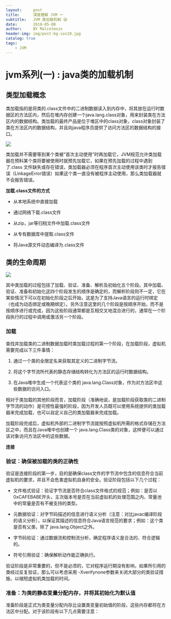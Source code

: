 ```yaml
---
layout:     post
title:      深度理解 JVM 一
subtitle:   JVM 类加载机制 😅
date:       2018-05-08
author:     BY Malcolmszx
header-img: img/post-bg-ios10.jpg
catalog: true
tags:
    - JVM
---
```


# jvm系列(一) : java类的加载机制

## 类型加载概念

类加载指的是将类的.class文件中的二进制数据读入到内存中，将其放在运行时数据区的方法区内，然后在堆内存创建一个java.lang.class对象，用来封装类在方法区内的数据结构。类加载的最终产品是位于堆区中的class对象，class对象封装了类在方法区内的数据结构，并且向java程序员提供了访问方法区的数据结构的接口。

![](https://mmbiz.qpic.cn/mmbiz_png/PgqYrEEtEnokxXiapDdvntH8PGwa0zGXMqaq9p1LDCF7iadMBibd685uYCy8u0yhb5dmlvLRwgzNueNdSdWdvEwww/0?wx_fmt=png)

类加载并不需要等到某个类被"首次主动使用"时再加载它，JVM规范允许类加载器在预料某个类将要被使用时就预先加载它，如果在预先加载的过程中遇到了.class 文件缺失或存在错误，类加载器必须在程序首次主动使用该类时才报告错误（LinkageError错误）如果这个类一直没有被程序主动使用，那么类加载器就不会报告错误。

**加载.class文件的方式**

- 从本地系统中直接加载

- 通过网络下载.class文件

- 从zip，jar等归档文件中加载.class文件

- 从专有数据库中提取.class文件

- 将Java源文件动态编译为.class文件

## 类的生命周期

![](http://img.blog.csdn.net/20140317163048593)

其中类加载的过程包括了加载、验证、准备、解析及初始化五个阶段。其中加载、验证、准备和初始化这四个阶段发生的顺序是确定的，而解析阶段则不一定，它在某些情况下可以在初始化阶段之后开始，这是为了支持Java语言的运行时绑定（也成为动态绑定或晚期绑定）。另外注意这里的几个阶段是按顺序开始，而不是按顺序进行或完成，因为这些阶段通常都是互相交叉地混合进行的，通常在一个阶段执行的过程中调用或激活另一个阶段。

### 加载

查找并加载类的二进制数据加载时类加载过程的第一个阶段，在加载阶段，虚拟机需要完成以下三件事情：

1. 通过一个类的全限定名来获取其定义的二进制字节流。

2. 将这个字节流所代表的静态存储结构转化为方法区的运行时数据结构。

3. 在Java堆中生成一个代表这个类的 java.lang.Class对象，作为对方法区中这些数据的访问入口。

相对于类加载的其他阶段而言，加载阶段（准确地说，是加载阶段获取类的二进制字节流的动作）是可控性最强的阶段，因为开发人员既可以使用系统提供的类加载器来完成加载，也可以自定义自己的类加载器来完成加载。

加载阶段完成后，虚拟机外部的二进制字节流就按照虚拟机所需的格式存储在方法区之中，而且在Java堆中也创建一个 java.lang.Class类的对象，这样便可以通过该对象访问方法区中的这些数据。

**连接**

### 验证：确保被加载的类的正确性

验证是连接阶段的第一步，目的是确保class文件的字节流中包含的信息符合当前虚拟机的要求，并且不会危害虚拟机自身的安全。验证阶段包括以下几个过程：

- 文件格式验证：验证字节流是否符合class文件格式的规范；例如：是否以0xCAFEBABE开头，主次版本号是否在当前虚拟机的处理范围之内、常量池中的常量是否有不被支持的类型。

- 元数据验证：对字节码描述的信息进行语义分析（注意：对比javac编译阶段的语义分析），以保证其描述的信息符合Java语言规范的要求；例如：这个类是否有父类，除了 java.lang.Object之外。

- 字节码验证：通过数据流和控制流分析，确定程序语义是合法的、符合逻辑的。

- 符号引用验证：确保解析动作能正确执行。

验证阶段是非常重要的，但不是必须的，它对程序运行期没有影响，如果所引用的类经过反复验证，那么可以考虑采用 -Xverifynone参数来关闭大部分的类验证措施，以缩短虚拟机类加载的时间。

### 准备：为类的静态变量分配内存，并将其初始化为默认值

准备阶段是正式为类变量分配内存比设置类变量初始值的阶段，这些内存都将在方法区中分配。对于该阶段有以下几点需要注意：






